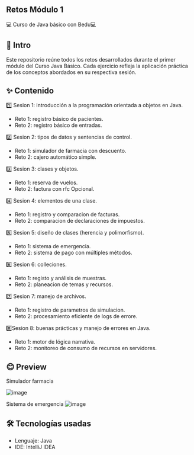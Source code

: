 ## Retos Módulo 1 
💻 Curso de Java básico con Bedu💻

## 📌 Intro 
Este repositorio reúne todos los retos desarrollados durante el primer módulo del Curso Java Básico. Cada ejercicio refleja la aplicación práctica de los conceptos abordados en su respectiva sesión.

## ✨ Contenido
1️⃣ Sesion 1: introducción a la programación orientada a objetos en Java.
  - Reto 1: registro básico de pacientes.
  - Reto 2: registro básico de entradas.
    
2️⃣ Sesion 2: tipos de datos y sentencias de control.
  - Reto 1: simulador de farmacia con descuento.
  - Reto 2: cajero automático simple.
    
3️⃣ Sesion 3: clases y objetos.
  - Reto 1: reserva de vuelos.
  - Reto 2: factura con rfc Opcional.
    
4️⃣ Sesion 4: elementos de una clase.
  - Reto 1: registro y comparacion de facturas.
  - Reto 2: comparacion de declaraciones de impuestos.
    
5️⃣ Sesion 5: diseño de clases (herencia y polimorfismo).
  - Reto 1: sistema de emergencia.
  - Reto 2: sistema de pago con múltiples métodos.
    
6️⃣ Sesion 6: colleciones.
  - Reto 1: registo y análisis de muestras.
  - Reto 2: planeacion de temas y recursos.
    
7️⃣ Sesion 7: manejo de archivos.
  - Reto 1: registro de parametros de simulacion.
  - Reto 2: procesamiento eficiente de logs de errore.
    
8️⃣Sesion 8: buenas prácticas y manejo de errores en Java.
  - Reto 1: motor de lógica narrativa.
  - Reto 2: monitoreo de consumo de recursos en servidores.

##  😊 Preview 
Simulador farmacia

![image](https://github.com/user-attachments/assets/a684d457-5c19-4577-a374-68062866fb6f)

Sistema de emergencia
![image](https://github.com/user-attachments/assets/8bc3c08e-bbf0-4950-a96d-06fb31e9032f)



## 🛠️ Tecnologías usadas
* Lenguaje: Java
* IDE: IntelliJ IDEA
